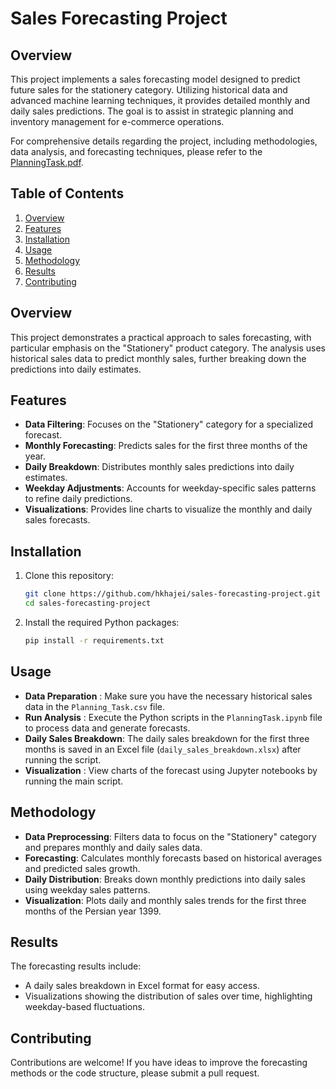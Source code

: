 # Sales Forecasting Project

## Overview

This project implements a sales forecasting model designed to predict future sales for the stationery category. Utilizing historical data and advanced machine learning techniques, it provides detailed monthly and daily sales predictions. The goal is to assist in strategic planning and inventory management for e-commerce operations.

For comprehensive details regarding the project, including methodologies, data analysis, and forecasting techniques, please refer to the [PlanningTask.pdf](PlanningTask.pdf).


## Table of Contents
1. [Overview](#overview)
2. [Features](#features)
3. [Installation](#installation)
4. [Usage](#usage)
5. [Methodology](#methodology)
6. [Results](#results)
7. [Contributing](#contributing)

## Overview
This project demonstrates a practical approach to sales forecasting, with particular emphasis on the "Stationery" product category. The analysis uses historical sales data to predict monthly sales, further breaking down the predictions into daily estimates.

## Features
- **Data Filtering**: Focuses on the "Stationery" category for a specialized forecast.
- **Monthly Forecasting**: Predicts sales for the first three months of the year.
- **Daily Breakdown**: Distributes monthly sales predictions into daily estimates.
- **Weekday Adjustments**: Accounts for weekday-specific sales patterns to refine daily predictions.
- **Visualizations**: Provides line charts to visualize the monthly and daily sales forecasts.


## Installation
1. Clone this repository:
   ```bash
   git clone https://github.com/hkhajei/sales-forecasting-project.git
   cd sales-forecasting-project
   ```
2. Install the required Python packages:
   ```bash
   pip install -r requirements.txt
   ```
## Usage
 * **Data Preparation** : Make sure you have the necessary historical sales data in the ```Planning_Task.csv``` file.
 * **Run Analysis** : Execute the Python scripts in the ```PlanningTask.ipynb``` file to process data and generate forecasts.
 * **Daily Sales Breakdown**: The daily sales breakdown for the first three months is saved in an Excel file (```daily_sales_breakdown.xlsx```) after running the script.
 * **Visualization** : View charts of the forecast using Jupyter notebooks by running the main script.

## Methodology
* **Data Preprocessing**: Filters data to focus on the "Stationery" category and prepares monthly and daily sales data.
* **Forecasting**: Calculates monthly forecasts based on historical averages and predicted sales growth.
* **Daily Distribution**: Breaks down monthly predictions into daily sales using weekday sales patterns.
* **Visualization**: Plots daily and monthly sales trends for the first three months of the Persian year 1399.

## Results
The forecasting results include:

* A daily sales breakdown in Excel format for easy access.
* Visualizations showing the distribution of sales over time, highlighting weekday-based fluctuations.

## Contributing
Contributions are welcome! If you have ideas to improve the forecasting methods or the code structure, please submit a pull request.
